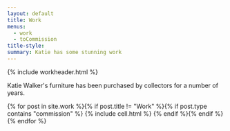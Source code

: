 ```yaml
---
layout: default
title: Work
menus: 
  - work
  - toCommission
title-style:
summary: Katie has some stunning work
---
```


{% include workheader.html %}

<div class="work" markdown="1">

Katie Walker's furniture has been purchased by collectors for a number of years.

  <div class="grid">
    {% for post in site.work %}{% if post.title != "Work" %}{% if post.type contains "commission" %}
    {% include cell.html %}
    {% endif %}{% endif %}{% endfor %}
  </div>

</div>
